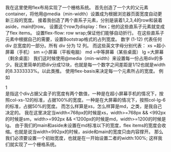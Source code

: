 我在这里使用flex布局实现了一个栅格系统。
首先创造了一个大的父元素container，将他用@media（min-width）设置成为根据浏览器页面宽度自动更新三段的宽度。
接着我创造了两个直系子元素，分别是装着1,2,3,4的row和装着aside，main的row。
设置这个row为display：flex；他的这些直系子元素就变成了flex items。
设置flex-flow: row wrap;保证他们能够自动折行。
在这些直系子元素中根据自己的需要，设置Bootstrap格式的占列宽度。
数字 (1-12) 代表任何 div 总宽度的一部分。所有 div 分为 12 列。
而这些英文字母分别代表：
xs =超小屏幕（手机）
sm =小屏幕（平板电脑）
md =中等屏幕（某些桌面）
lg =大屏幕（剩余桌面）
我们这时候使用@media（min-width）来设置每一份占用div的多少。我这里简单的把div分成12块，也就是每一个数字之间差距是1/12也就是width的8.3333333%。以此类推。
使用flex-basis来决定每一个元素所占的宽度。
例如<div class="col-xs-12 col-lg-6">1</div>
是指这个div占据父盒子的宽度有两个数值，一种是在超小屏幕手机的情况下，按照col-xs-12的标准，占据100%的宽度。一种是在大屏幕的情况下，按照col-lg-6的标准，占据50%的宽度。
而怎么样算是xs，怎么样算是md，之类，是我自己决定的。
我在这里决定当width<768px的时候是xs，width>=768px && <992px的时候是sm，width>=992px && <1200px的时候是md，width>=1200的时候是lg。
由于我们的main和aside未设置在md标准以下的宽度，flex items的宽度会收缩。也就是说当width<992px的时候，aside和main的宽度只由内容撑开。
那么我们必须要设置一个初始宽度，也就是在一开始设置二者的width:100%;
这样我们就实现了一个栅格系统。